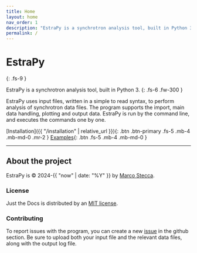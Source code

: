 ```yaml
---
title: Home
layout: home
nav_order: 1
description: "EstraPy is a synchrotron analysis tool, built in Python 3."
permalink: /
---
```


# EstraPy
{: .fs-9 }

EstraPy is a synchrotron analysis tool, built in Python 3.
{: .fs-6 .fw-300 }

EstraPy uses input files, written in a simple to read syntax, to perform analysis of synchrotron data files. The program supports the import, main data handling, plotting and output data.
EstraPy is run by the command line, and executes the commands one by one.

[Installation]({{ "/installation" | relative_url }}){: .btn .btn-primary .fs-5 .mb-4 .mb-md-0 .mr-2 }
[Examples](https://github.com/ramsteak/EstraPy2/tree/main/example){: .btn .fs-5 .mb-4 .mb-md-0 }

---

## About the project

EstraPy is &copy; 2024-{{ "now" | date: "%Y" }} by [Marco Stecca](https://github.com/ramsteak).

### License

Just the Docs is distributed by an [MIT license](https://github.com/ramsteak/EstraPy2/blob/main/LICENSE).

### Contributing

To report issues with the program, you can create a new [issue](https://github.com/ramsteak/EstraPy2/issues) in the github section. Be sure to upload both your input file and the relevant data files, along with the output log file.
